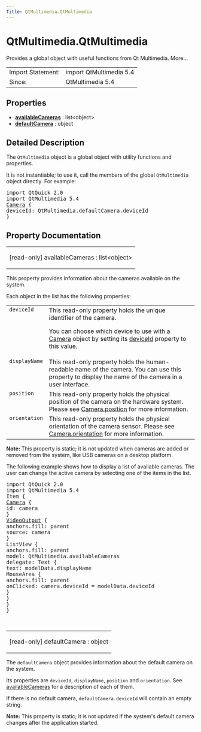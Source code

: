 ```yaml
---
Title: QtMultimedia.QtMultimedia
---
```


# QtMultimedia.QtMultimedia

<span class="subtitle"></span>
<!-- $$$QtMultimedia-brief -->
<p>Provides a global object with useful functions from Qt Multimedia. More...</p>
<!-- @@@QtMultimedia -->
<table class="alignedsummary">
<tr><td class="memItemLeft rightAlign topAlign"> Import Statement:</td><td class="memItemRight bottomAlign"> import QtMultimedia 5.4</td></tr><tr><td class="memItemLeft rightAlign topAlign"> Since:</td><td class="memItemRight bottomAlign">  QtMultimedia 5.4</td></tr></table><ul>
</ul>
<h2 id="properties">Properties</h2>
<ul>
<li class="fn"><b><b><a href="#availableCameras-prop">availableCameras</a></b></b> : list&lt;object&gt;</li>
<li class="fn"><b><b><a href="#defaultCamera-prop">defaultCamera</a></b></b> : object</li>
</ul>
<!-- $$$QtMultimedia-description -->
<h2 id="details">Detailed Description</h2>
</p>
<p>The <code>QtMultimedia</code> object is a global object with utility functions and properties.</p>
<p>It is not instantiable; to use it, call the members of the global <code>QtMultimedia</code> object directly. For example:</p>
<pre class="qml">import QtQuick 2.0
import QtMultimedia 5.4
<span class="type"><a href="QtMultimedia.Camera.md">Camera</a></span> {
<span class="name">deviceId</span>: <span class="name">QtMultimedia</span>.<span class="name">defaultCamera</span>.<span class="name">deviceId</span>
}</pre>
<!-- @@@QtMultimedia -->
<h2>Property Documentation</h2>
<!-- $$$availableCameras -->
<table class="qmlname"><tr valign="top" id="availableCameras-prop"><td class="tblQmlPropNode"><p><span class="qmlreadonly">[read-only] </span><span class="name">availableCameras</span> : <span class="type">list</span>&lt;<span class="type">object</span>&gt;</p></td></tr></table><p>This property provides information about the cameras available on the system.</p>
<p>Each object in the list has the following properties:</p>
<table class="generic">
<tr valign="top"><td ><code>deviceId</code></td><td >This read-only property holds the unique identifier of the camera.<p>You can choose which device to use with a <a href="QtMultimedia.qml-multimedia.md#camera">Camera</a> object by setting its <a href="QtMultimedia.Camera.md#deviceId-prop">deviceId</a> property to this value.</p>
</td></tr>
<tr valign="top"><td ><code>displayName</code></td><td >This read-only property holds the human-readable name of the camera. You can use this property to display the name of the camera in a user interface.</td></tr>
<tr valign="top"><td ><code>position</code></td><td >This read-only property holds the physical position of the camera on the hardware system. Please see <a href="QtMultimedia.Camera.md#position-prop">Camera.position</a> for more information.</td></tr>
<tr valign="top"><td ><code>orientation</code></td><td >This read-only property holds the physical orientation of the camera sensor. Please see <a href="QtMultimedia.Camera.md#orientation-prop">Camera.orientation</a> for more information.</td></tr>
</table>
<p><b>Note: </b>This property is static; it is not updated when cameras are added or removed from the system, like USB cameras on a desktop platform.</p><p>The following example shows how to display a list of available cameras. The user can change the active camera by selecting one of the items in the list.</p>
<pre class="qml">import QtQuick 2.0
import QtMultimedia 5.4
<span class="type">Item</span> {
<span class="type"><a href="QtMultimedia.Camera.md">Camera</a></span> {
<span class="name">id</span>: <span class="name">camera</span>
}
<span class="type"><a href="QtMultimedia.VideoOutput.md">VideoOutput</a></span> {
<span class="name">anchors</span>.fill: <span class="name">parent</span>
<span class="name">source</span>: <span class="name">camera</span>
}
<span class="type">ListView</span> {
<span class="name">anchors</span>.fill: <span class="name">parent</span>
<span class="name">model</span>: <span class="name">QtMultimedia</span>.<span class="name">availableCameras</span>
<span class="name">delegate</span>: <span class="name">Text</span> {
<span class="name">text</span>: <span class="name">modelData</span>.<span class="name">displayName</span>
<span class="type">MouseArea</span> {
<span class="name">anchors</span>.fill: <span class="name">parent</span>
<span class="name">onClicked</span>: <span class="name">camera</span>.<span class="name">deviceId</span> <span class="operator">=</span> <span class="name">modelData</span>.<span class="name">deviceId</span>
}
}
}
}</pre>
<!-- @@@availableCameras -->
<br/>
<!-- $$$defaultCamera -->
<table class="qmlname"><tr valign="top" id="defaultCamera-prop"><td class="tblQmlPropNode"><p><span class="qmlreadonly">[read-only] </span><span class="name">defaultCamera</span> : <span class="type">object</span></p></td></tr></table><p>The <code>defaultCamera</code> object provides information about the default camera on the system.</p>
<p>Its properties are <code>deviceId</code>, <code>displayName</code>, <code>position</code> and <code>orientation</code>. See <a href="#availableCameras-prop">availableCameras</a> for a description of each of them.</p>
<p>If there is no default camera, <code>defaultCamera.deviceId</code> will contain an empty string.</p>
<p><b>Note: </b>This property is static; it is not updated if the system's default camera changes after the application started.</p><!-- @@@defaultCamera -->
<br/>
